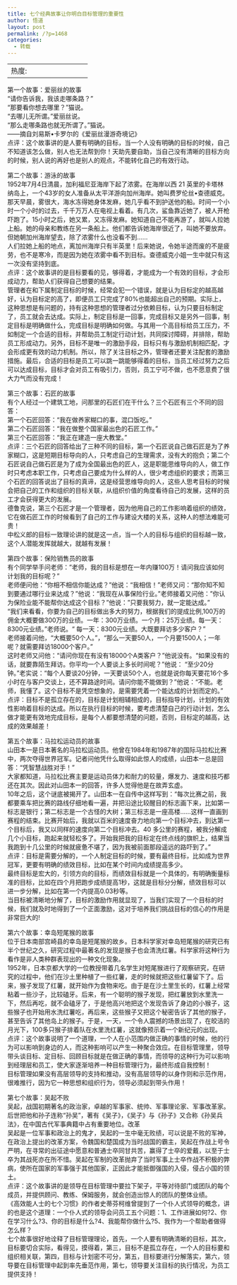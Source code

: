```yaml
---
title: 七个经典故事让你明白目标管理的重要性
author: 悟道
layout: post
permalink: /?p=1468
categories:
  - 转载
---
```

<table>
  <tr cellpadding=0><td>
    热度:
  </td><td cellpadding=0><img src='http://210.75.224.29/wordpress/wp-content/plugins/statpresscn/images/sun.gif' width=10 height=10 border=0 /></td><td cellpadding=0><img src='http://210.75.224.29/wordpress/wp-content/plugins/statpresscn/images/sun_dark.gif' width=10 height=10 border=0 /></td><td cellpadding=0><img src='http://210.75.224.29/wordpress/wp-content/plugins/statpresscn/images/sun_dark.gif' width=10 height=10 border=0 /></td><td cellpadding=0><img src='http://210.75.224.29/wordpress/wp-content/plugins/statpresscn/images/sun_dark.gif' width=10 height=10 border=0 /></td><td cellpadding=0><img src='http://210.75.224.29/wordpress/wp-content/plugins/statpresscn/images/sun_dark.gif' width=10 height=10 border=0 /></td></tr>
</table>

第一个故事：爱丽丝的故事  
“请你告诉我，我该走哪条路？”  
“那要看你想去哪里？”猫说。  
“去哪儿无所谓。”爱丽丝说。  
“那么走哪条路也就无所谓了。”猫说。  
——摘自刘易斯•卡罗尔的《爱丽丝漫游奇境记》  
点评：这个故事讲的是人要有明确的目标，当一个人没有明确的目标的时候，自己不知道该怎么做，别人也无法帮到你！天助先要自助，当自己没有清晰的目标方向的时候，别人说的再好也是别人的观点，不能转化自己的有效行动。

第二个故事：游泳的故事  
1952年7月4日清晨，加利福尼亚海岸下起了浓雾。在海岸以西 21 英里的卡塔林纳岛上，一个43岁的女人准备从太平洋游向加州海岸。她叫费罗伦丝•查德威克。  
那天早晨，雾很大，海水冻得她身体发麻，她几乎看不到护送他的船。时间一个小时一个小时的过去，千千万万人在电视上看着。有几次，鲨鱼靠近她了，被人开枪吓跑了。15小时之后，她又累，又冻得发麻。她知道自己不能再游了，就叫人拉她上船。她的母亲和教练在另一条船上。他们都告诉她海岸很近了，叫她不要放弃。但她朝加州海岸望去，除了浓雾什么也没看不到……  
人们拉她上船的地点，离加州海岸只有半英里！后来她说，令她半途而废的不是疲劳，也不是寒冷，而是因为她在浓雾中看不到目标。查德威克小姐一生中就只有这一次没有坚持到底。  
点评：这个故事讲的是目标要看的见，够得着，才能成为一个有效的目标，才会形成动力，帮助人们获得自己想要的结果。  
管理者在和下属制定目标的时候，经常会犯一个错误，就是认为目标定的越高越好，认为目标定的高了，即便员工只完成了80%也能超出自己的预期。实际上，这种思想是有问题的，持有这种思想的管理者过分依赖目标，认为只要目标制定了，员工就会去达成。实际上，制定目标是一回事，完成目标又是另外一回事，制定目标是明确做什么，完成目标是明确如何做。与其用一个高目标给员工压力，不如制定一个合适的目标，并帮助员工制定行动计划，共同探讨障碍，并排除，帮助员工形成动力。另外，目标不是唯一的激励手段，目标只有与激励机制相匹配，才会形成更有效的动力机制。所以，除了关注目标之外，管理者还要关注配套的激励措施。最后，合适的目标是员工可以跳一跳能够得着的目标，当员工经过努力之后可以达成目标，目标才会对员工有吸引力，否则，员工宁可不做，也不愿意费了很大力气而没有完成！

第三个故事：石匠的故事  
有个人经过一个建筑工地，问那里的石匠们在干什么？三个石匠有三个不同的回答：  
第一个石匠回答：“我在做养家糊口的事，混口饭吃。”  
第二个石匠回答：“我在做整个国家最出色的石匠工作。”  
第三个石匠回答：“我正在建造一座大教堂。”  
点评：三个石匠的回答给出了三种不同的目标，第一个石匠说自己做石匠是为了养家糊口，这是短期目标导向的人，只考虑自己的生理需求，没有大的抱负；第二个石匠说自己做石匠是为了成为全国最出色的匠人，这是职能思维导向的人，做工作时只考虑本职工作，只考虑自己要成为什么样的人，很少考虑组织的要求；而第三个石匠的回答说出了目标的真谛，这是经营思维导向的人，这些人思考目标的时候会把自己的工作和组织的目标关联，从组织价值的角度看待自己的发展，这样的员工才会获得更大的发展。  
德鲁克说，第三个石匠才是一个管理者，因为他用自己的工作影响着组织的绩效，它在做石匠工作的时候看到了自己的工作与建设大楼的关系，这种人的想法难能可贵！  
中松义郎的目标一致理论讲的就是这一点，当一个人的目标与组织的目标越一致，这个人潜能发挥就越大，就越有发展！

第四个故事：保险销售员的故事  
有个同学举手问老师：”老师，我的目标是想在一年内赚100万！请问我应该如何计划我的目标呢？”  
老师便问他：“你相不相信你能达成？”他说：“我相信！”老师又问：“那你知不知到要通过哪行业来达成？”他说：“我现在从事保险行业。”老师接着又问他：”你认为保险业能不能帮你达成这个目标？”他说：”只要我努力，就一定能达成。”  
“我们来看看，你要为自己的目标做出多大的努力，根据我们的提成比例,100万的佣金大概要做300万的业绩。一年：300万业绩。一个月：25万业绩。每一天：8300元业绩。”老师说。“ 每一天：8300元业绩。大既要拜访多少客户？”  
老师接着问他，“大概要50个人。”，“那么一天要50人，一个月要1500人；一年呢？就需要拜访18000个客户。”  
这时老师又问他：“请问你现在有没有18000个A类客户？”他说没有。“如果没有的话，就要靠陌生拜访。你平均一个人要谈上多长时间呢？”他说： “至少20分钟。”老实说：“每个人要谈20分钟，一天要谈50个人，也就是说你每天要花16个多小时在与客户交谈上，还不算路途时间。请问你能不能做到？”他说：“不能。老师，我懂了。这个目标不是凭空想象的，是需要凭着一个能达成的计划而定的。”  
点评：目标不是孤立存在的，目标是计划相辅相成的，目标指导计划，计划的有效性影响着目标的达成。所以在执行目标的时候，要考虑清楚自己的行动计划，怎么做才能更有效地完成目标，是每个人都要想清楚的问题，否则，目标定的越高，达成的效果越差！

第五个故事：马拉松运动员的故事  
山田本一是日本著名的马拉松运动员。他曾在1984年和1987年的国际马拉松比赛中，两次夺得世界冠军。记者问他凭什么取得如此惊人的成绩，山田本一总是回答：“凭智慧战胜对手！”  
大家都知道，马拉松比赛主要是运动员体力和耐力的较量，爆发力、速度和技巧都还在其次。因此对山田本一的回答，许多人觉得他是在故弄玄虚。  
10年之后，这个谜底被揭开了。山田本一在自传中这样写到：“每次比赛之前，我都要乘车把比赛的路线仔细地看一遍，并把沿途比较醒目的标志画下来，比如第一标志是银行；第二标志是一个古怪的大树；第三标志是一座高楼……这样一直画到赛程的结束。比赛开始后，我就以百米的速度奋力地向第一个目标冲去，到达第一个目标后，我又以同样的速度向第二个目标冲去。40 多公里的赛程，被我分解成几个小目标，跑起来就轻松多了。开始我把我的目标定在终点线的旗帜上，结果当我跑到十几公里的时候就疲惫不堪了，因为我被前面那段遥远的路吓到了。”  
点评：目标是需要分解的，一个人制定目标的时候，要有最终目标，比如成为世界冠军，更要有明确的绩效目标，比如在某个时间内成绩提高多少。  
最终目标是宏大的，引领方向的目标，而绩效目标就是一个具体的，有明确衡量标准的目标，比如在四个月把跑步成绩提高1秒，这就是目标分分解，绩效目标可以进一步分解，比如在第一个内提高0.03秒等。  
当目标被清晰地分解了，目标的激励作用就显现了，当我们实现了一个目标的时候，我们就及时地得到了一个正面激励，这对于培养我们挑战目标的信心的作用是非常巨大的!

第六个故事：幸岛短尾猴的故事  
位于日本南部宫崎县的幸岛是短尾猴的故乡。日本科学家对幸岛短尾猴的研究已有半个世纪之久，研究过程中最著名的发现是猴子也会清洗红薯。科学家将这种行为看作是非人类种群表现出的一种文化现象。  
1952年，日本京都大学的一位教授带着几名学生对短尾猴进行了观察研究，在研究的过程中，他们在沙土里种植了一些红薯，走的时候就把这些红薯留下了。后来，猴子发现了红薯，就开始作为食物来吃。由于是在沙土里生长的，红薯上经常粘着一些沙子，比较磕牙。后来，有一个聪明的猴子发现，把红薯放到水里洗一下，然后再吃，就不会磕牙了，于是他高兴地把这个发现告诉了身边的小猴子，这些猴子也开始用水洗红薯吃，再后来，这些猴子又把这个秘密告诉了其他的猴子，甚至告诉了其他岛上的猴子。于是，一天，一个令人震撼的场景出现了，在皎洁的月光下，100多只猴子排着队在水里洗红薯，这就像预示着一个新纪元的出现。  
点评：这个故事说明了一个道理，一个人在小范围内做正确的事情的时候，他的行为可以影响到身边的人，而这种影响可以产生一种聚合效应。在目标管理里，领导带头谈目标、定目标、回顾目标就是在做正确的事情，而领导的这种行为可以影响到经理层和员工，使大家逐渐培养一种目标管理行为，最终形成自我控制！  
目标管理如果没有高层领导的支持和推动，没有高层领导的以身作则和示范作用，很难推行，因为它一种思想和组织行为，领导必须起到带头作用！

第七个故事：吴起不败  
吴起，战国初期著名的政治家，卓越的军事家、统帅、军事理论家、军事改革家。后世把他和孙子连称“孙吴”，著有《吴子》，《吴子》与《孙子》又合称《孙吴兵法》，在中国古代军事典籍中占有重要地位。改革  
吴起是一位军事和政治上的鬼才，吴起的一生中毫无败绩，可以说是不败的军神，在政治上提出的改革方案，令魏国和楚国成为当时战国的霸主，吴起在作战上号令严明，在寻常的出征途中愿意和普通士卒同甘共苦，赢得了士卒的爱戴，以至于士卒为其战死亦在所不惜。吴起在军制的改革抛弃了当时军事上士卒作战不积极的弊病，使所在国家的军事强于其他国家，正因此才能抵御强国的入侵，侵占小国的领土。  
点评：这个故事讲的是领导在目标管理中要拉下架子，平等对待部门或团队的每个成员，并提供顾问、教练、保姆服务，就会创造出惊人的团队的整体业绩。  
《高效能人士的七个习惯》的作者史蒂芬柯维曾提到了一个仆人式领导的概念，讲的也是这个道理：一个仆人式的领导会问员工五个问题：1、工作进展如何?2、你在学习什么?3、你的目标是什么?4、我能帮你做什么?5、我作为一个帮助者做得怎么样？  
七个故事很好地诠释了目标管理理论，首先，一个人要有明确清晰的目标，其次，目标要切合实际，看得见，摸得着，第三，目标不是孤立存在，一个人的目标要和组织相关联，第四，目标与计划密不可分，第五，目标要进行分解落实，第六，领导要在目标管理中起到率先垂范作用，第七，领导要关注目标的执行情况，为员工提供支持！